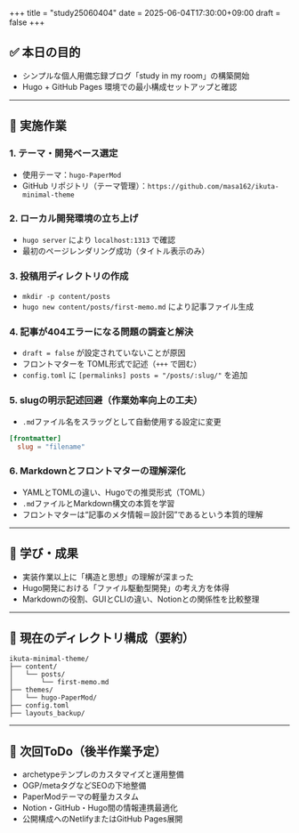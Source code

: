 +++
title = "study25060404"
date = 2025-06-04T17:30:00+09:00
draft = false
+++

## ✅ 本日の目的
- シンプルな個人用備忘録ブログ「study in my room」の構築開始
- Hugo + GitHub Pages 環境での最小構成セットアップと確認

---

## 🔨 実施作業

### 1. テーマ・開発ベース選定
- 使用テーマ：`hugo-PaperMod`
- GitHub リポジトリ（テーマ管理）：`https://github.com/masa162/ikuta-minimal-theme`

### 2. ローカル開発環境の立ち上げ
- `hugo server` により `localhost:1313` で確認
- 最初のページレンダリング成功（タイトル表示のみ）

### 3. 投稿用ディレクトリの作成
- `mkdir -p content/posts`
- `hugo new content/posts/first-memo.md` により記事ファイル生成

### 4. 記事が404エラーになる問題の調査と解決
- `draft = false` が設定されていないことが原因
- フロントマターを TOML形式で記述（`+++` で囲む）
- `config.toml` に `[permalinks] posts = "/posts/:slug/"` を追加

### 5. slugの明示記述回避（作業効率向上の工夫）
- `.md`ファイル名をスラッグとして自動使用する設定に変更
```toml
[frontmatter]
  slug = "filename"
```

### 6. Markdownとフロントマターの理解深化
- YAMLとTOMLの違い、Hugoでの推奨形式（TOML）
- `.md`ファイルとMarkdown構文の本質を学習
- フロントマターは“記事のメタ情報＝設計図”であるという本質的理解

---

## 📌 学び・成果
- 実装作業以上に「構造と思想」の理解が深まった
- Hugo開発における「ファイル駆動型開発」の考え方を体得
- Markdownの役割、GUIとCLIの違い、Notionとの関係性を比較整理

---

## 📁 現在のディレクトリ構成（要約）
```
ikuta-minimal-theme/
├── content/
│   └── posts/
│       └── first-memo.md
├── themes/
│   └── hugo-PaperMod/
├── config.toml
├── layouts_backup/
```

---

## 📘 次回ToDo（後半作業予定）
- archetypeテンプレのカスタマイズと運用整備
- OGP/metaタグなどSEOの下地整備
- PaperModテーマの軽量カスタム
- Notion・GitHub・Hugo間の情報連携最適化
- 公開構成へのNetlifyまたはGitHub Pages展開
